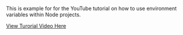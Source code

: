This is example for for the YouTube tutorial on how to use environment variables within Node projects. 

[View Turorial Video Here](https://youtu.be/4hkDPrl49KI)